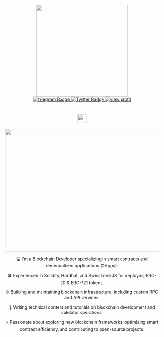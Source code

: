 <div id="header" align="center">
  <img src="https://media1.giphy.com/media/WFZvB7VIXBgiz3oDXE/giphy.gif?cid=6c09b952lc9qbi9eynquegwikashjxvjvjktb0q1unyfh3b1&ep=v1_internal_gif_by_id&rid=giphy.gif&ct=s" width="300"/>
</div>

<div id="badges" align="center">
  <a href="https://t.me/OneNov02">
    <img src="https://img.shields.io/badge/telegram-blue?style=for-the-badge&logo=linkedin&logoColor=white" alt="telegram Badge"/>
  </a>
  <a href="https://x.com/Surya021292">
    <img src="https://img.shields.io/badge/Twitter-blue?style=for-the-badge&logo=twitter&logoColor=white" alt="Twitter Badge"/>
    <img src="https://komarev.com/ghpvc/?username=OneNov0209&style=flat-square&color=blue" alt="view profil"/>
  </a>

<h1>
  <img src="https://media1.giphy.com/media/hvRJCLFzcasrR4ia7z/giphy.gif?cid=6c09b9520sx50mlvyq9jkh3l5rke3sp5r3vm0h6lsvu496mn&ep=v1_internal_gif_by_id&rid=giphy.gif&ct=s" width="30px"/>
</h1>

<div align="center">
  <img src="https://media.giphy.com/media/dWesBcTLavkZuG35MI/giphy.gif" width="700" height="400"/>
</div>

:computer: I’m a Blockchain Developer specializing in smart contracts and decentralized applications (DApps).

:hammer_and_wrench: Experienced in Solidity, Hardhat, and SwisstronikJS for deploying ERC-20 & ERC-721 tokens.

:globe_with_meridians: Building and maintaining blockchain infrastructure, including custom RPC and API services.

:memo: Writing technical content and tutorials on blockchain development and validator operations.

:zap: Passionate about exploring new blockchain frameworks, optimizing smart contract efficiency, and contributing to open-source projects.
